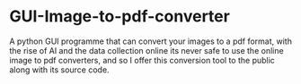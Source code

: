 # GUI-Image-to-pdf-converter
A python GUI programme that can convert your images to a pdf format, with the rise of AI and the data collection online its never safe to use the online image to pdf converters, and so I offer this conversion tool to the public along with its source code.
